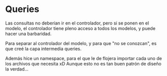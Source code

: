 # Queries

Las consultas no deberían ir en el controlador, pero si se ponen en el modelo, el controlador tiene pleno acceso a todos los modelos, y puede hacer una barbaridad.

Para separar al controlador del modelo, y para que "no se conozcan", es que creé la capa intermedia queries.

Además hice un namespace, para el que le de flojera importar cada uno de los archivos que necesita xD Aunque esto no es tan buen patrón de diseño la verdad...
